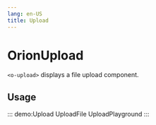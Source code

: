 ```yaml
---
lang: en-US
title: Upload
---
```


# OrionUpload

`<o-upload>` displays a file upload component.

## Usage

::: demo:Upload
UploadFile
UploadPlayground
:::

<attribute-table/>
